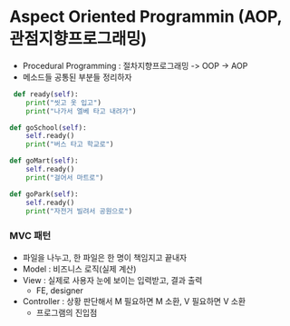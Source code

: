 # Aspect Oriented Programmin (AOP, 관점지향프로그래밍) 
- Procedural Programming : 절차지향프로그래밍 -> OOP -> AOP
- 메소드들 공통된 부분들 정리하자
```py
 def ready(self):
    print("씻고 옷 입고")
    print("나가서 엘베 타고 내려가")

def goSchool(self):
    self.ready()
    print("버스 타고 학교로")

def goMart(self):
    self.ready()
    print("걸어서 마트로")

def goPark(self):
    self.ready()
    print("자전거 빌려서 공원으로")
```
### MVC 패턴
- 파일을 나누고, 한 파일은 한 명이 책임지고 끝내자
- Model : 비즈니스 로직(실제 계산)
- View : 실제로 사용자 눈에 보이는 입력받고, 결과 출력
    - FE, designer
- Controller : 상황 판단해서 M 필요하면 M 소환, V 필요하면 V 소환
    - 프로그램의 진입점